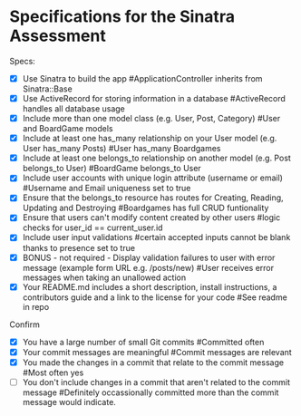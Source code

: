 # Specifications for the Sinatra Assessment

Specs:
- [x] Use Sinatra to build the app 
#ApplicationController inherits from Sinatra::Base
- [x] Use ActiveRecord for storing information in a database 
#ActiveRecord handles all database usage
- [x] Include more than one model class (e.g. User, Post, Category) 
#User and BoardGame models
- [x] Include at least one has_many relationship on your User model (e.g. User has_many Posts) 
#User has_many Boardgames
- [x] Include at least one belongs_to relationship on another model (e.g. Post belongs_to User) 
#BoardGame belongs_to User
- [x] Include user accounts with unique login attribute (username or email) 
#Username and Email uniqueness set to true
- [x] Ensure that the belongs_to resource has routes for Creating, Reading, Updating and Destroying
#Boardgames has full CRUD funtionality
- [x] Ensure that users can't modify content created by other users
#logic checks for user_id == current_user.id
- [x] Include user input validations
#certain accepted inputs cannot be blank thanks to presence set to true
- [x] BONUS - not required - Display validation failures to user with error message (example form URL e.g. /posts/new)
#User receives error messages when taking an unallowed action
- [x] Your README.md includes a short description, install instructions, a contributors guide and a link to the license for your code
#See readme in repo

Confirm
- [x] You have a large number of small Git commits
#Committed often
- [x] Your commit messages are meaningful
#Commit messages are relevant
- [x] You made the changes in a commit that relate to the commit message
#Most often yes
- [ ] You don't include changes in a commit that aren't related to the commit message
#Definitely occassionally committed more than the commit message would indicate.